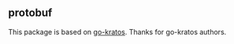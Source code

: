 ## protobuf
This package is based on [go-kratos](https://github.com/go-kratos/kratos/tree/v1.0.x/tool/protobuf/pkg). Thanks for go-kratos authors.